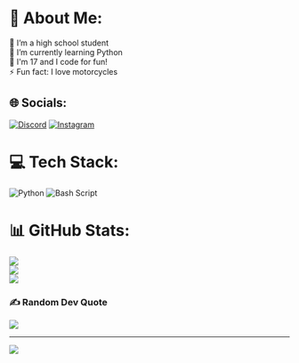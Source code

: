 # 💫 About Me:
🔭 I’m a high school student<br>🌱 I’m currently learning Python<br>💬 I'm 17 and I code for fun!<br>⚡ Fun fact: I love motorcycles


## 🌐 Socials:
[![Discord](https://img.shields.io/badge/Discord-%237289DA.svg?logo=discord&logoColor=white)]([https://discord.gg/user/493084892679372840](https://discord.com/channels/@me/493084892679372840/)) [![Instagram](https://img.shields.io/badge/Instagram-%23E4405F.svg?logo=Instagram&logoColor=white)](https://instagram.com/_raul.tsilva) 

# 💻 Tech Stack:
![Python](https://img.shields.io/badge/python-3670A0?style=for-the-badge&logo=python&logoColor=ffdd54) ![Bash Script](https://img.shields.io/badge/bash_script-%23121011.svg?style=for-the-badge&logo=gnu-bash&logoColor=white)
# 📊 GitHub Stats:
![](https://github-readme-stats.vercel.app/api?username=raultspinheiro&theme=synthwave&hide_border=true&include_all_commits=false&count_private=true)<br/>
![](https://github-readme-streak-stats.herokuapp.com/?user=raultspinheiro&theme=synthwave&hide_border=true)<br/>
![](https://github-readme-stats.vercel.app/api/top-langs/?username=raultspinheiro&theme=synthwave&hide_border=true&include_all_commits=false&count_private=true&layout=compact)

### ✍️ Random Dev Quote
![](https://quotes-github-readme.vercel.app/api?type=horizontal&theme=radical)

---
[![](https://visitcount.itsvg.in/api?id=raultspinheiro&icon=2&color=11)](https://visitcount.itsvg.in)

<!-- Proudly created with GPRM ( https://gprm.itsvg.in ) -->
